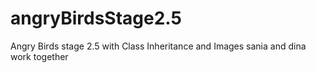 # angryBirdsStage2.5
Angry Birds stage 2.5 with Class Inheritance and Images
sania and dina work together 